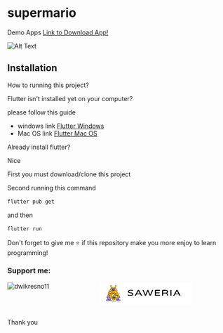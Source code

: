 # supermario

Demo Apps [Link to Download App!](https://github.com/dwikresno/supermario/blob/main/app/app.apk?raw=true)

![Alt Text](https://github.com/dwikresno/supermario/blob/main/app/example.gif)

## Installation

How to running this project?

Flutter isn't installed yet on your computer?

please follow this guide
 - windows link [Flutter Windows](https://flutter.dev/docs/get-started/install/windows)
 - Mac OS link [Flutter Mac OS](https://flutter.dev/docs/get-started/install/macos)

Already install flutter?

Nice

First you must download/clone this project

Second running this command
```bash
flutter pub get
```
and then
```bash
flutter run
```

Don't forget to give me ⭐️ if this repository make you more enjoy to learn programming!

<h3 align="left">Support me:</h3>
<a href="https://www.buymeacoffee.com/dwikresno11" target="blank"> <img align="left" src="https://cdn.buymeacoffee.com/buttons/v2/default-yellow.png" height="50" width="210" alt="dwikresno11" /></a>

<a href="https://www.saweria.co/dwikresno11" target="blank"> <img align="left" src="https://github.com/dwikresno/dwikresno/blob/main/saweria.png?1222259157.415" height="50" width="210" alt="dwikresno11"/></a>

<br>
<br>
<br>
<br>


<p>Thank you</p>
